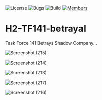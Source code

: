![License](https://img.shields.io/badge/license-BSD--3-orange) ![Bugs](https://img.shields.io/badge/bugs-0%20open-brightgreen) ![Build](https://img.shields.io/badge/Build-passing-brightgreen?logo=github) [![Members](https://img.shields.io/discord/750034898680807434?label=members&logo=discord&color=7289da)](https://discord.gg/CHZea8zvBG)

# H2-TF141-betrayal

Task Force 141 Betrays Shadow Company...

![Screenshot (215)](https://github.com/user-attachments/assets/0c38e159-881d-4833-9935-88083fab2bd8)

![Screenshot (214)](https://github.com/user-attachments/assets/c1a0a8d3-b065-4ad6-81f5-ca8546a631d8)

![Screenshot (213)](https://github.com/user-attachments/assets/f3d6977e-be36-475f-b869-7f4f28fc094e)

![Screenshot (217)](https://github.com/user-attachments/assets/5120b41e-65b6-4389-9514-bc5c1efbaef6)

![Screenshot (216)](https://github.com/user-attachments/assets/96bd28ca-25d5-40f5-a082-c76ec2fe2bc2)
